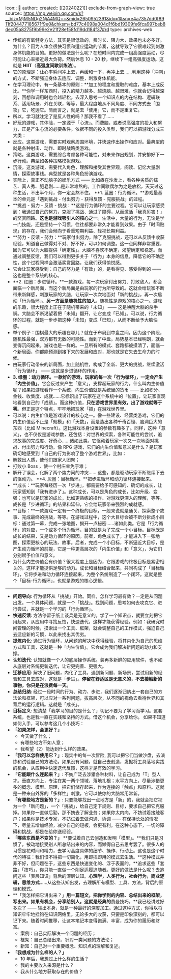 icon:: 💾
author:: 
created:: [[20240221]]
exclude-from-graph-view:: true
source:: https://mp.weixin.qq.com/s?__biz=MjM5NDg2NjA4MQ==&mid=2650952391&idx=1&sn=e4a7357dd0f8911f204477185671f9e0&chksm=bd77c4098a004d1f6bd19309fe6fca997beb8dec05a8275f9b99e2e21f28ef58fd19dd184f37#rd
type:: archives-web

- 传统的有氧健身方法，其实是很低效的，费时长、阻力大，效果也未必多好。为什么？因为人体会很快习惯和适应运动的节奏，这就导致了它很难起到刺激身体机能的目的。更好的做法是什么呢？在短时间内完成一组高强度运动，尽可能让心率接近最大负荷。然后休息 10 - 20 秒，继续下一组高强度运动。这就是 **HIIT**（**高强度间歇训练法**）。
- 它的原理是：让心率瞬间冲上去，再缓和一下，再冲上去……利用这种「冲刺」的方式，不断强迫身体去适应、调整，刺激身体机能。
- 在学习理论中，有一条基本的原则：**加工的程度和提取的难度，基本上成反比。**你学一样东西时，投入的精力越多、越烧脑、越艰难，你就会记得越深刻，回想和调用时也会越轻松。去深入思考一个知识点的内在结构、逻辑联系、适用场景、外在关联，等等，最大程度地从不同角度、不同方式去「围攻」它，吃透它。简而言之，就是去「使用」它，而不是重复它。
- 所以，学习就注定了是反人性的吗？那我不看了……
- 好玩的游戏，其体验，一定源于「心流」。而费脑，或者说高强度的投入和努力，正是产生心流的必要条件。依据不同的投入类型，我们可以把游戏分成三大类：
- 反应。这类游戏，需要实时观察周围环境，并快速作出操作和应对。最典型的就是各种射击、动作、即时战略类游戏。
- 策略。这类游戏，需要综合考虑各种可能性，对未来作出规划，并安排好下一步行动。典型如各种策略模拟游戏。
- 沉浸。这类游戏，需要代入角色，理解和接受其世界观，阅读、记忆大量剧情，探索故事线。典型就是各种角色扮演游戏。
- 实际上，真正不动脑子的娱乐方式 —— 比如瘫在沙发上，看各种劣质的综艺、真人秀、肥皂剧……是非常难熬的。工作间歇偶尔为之是放松，天天过这种生活，不出半个月，你一定会熬不住。
  **1. 蓝圈：行为循环。**游戏最基本的单元是「遇到挑战 - 付出努力 - 获得反馈 - 克服挑战」的过程。
- **挑战 - 努力 - 反馈 - 挑战：**这是行为循环的主要过程。它可以让玩家感受到：我通过自己的努力，克服了挑战、通过了障碍，从而激活「我真厉害！」的奖赏回路。**这也是游戏吸引人的核心之一**。生活中，大量的行为，无论是学一门技能，还是坚持一个习惯，往往都要非常久才能看到效果。由于「时间贴现」的存在，我们会倾向于看重短期利益、轻视长期利益。
- **努力 - 反馈 - 努力：**玩家付出努力，除了克服挑战，还可以从反馈中收获经验，知道自己做得对不对、好不好，可以如何调整。这一点同样非常重要，因为它可以为大脑提供「确定性」。大脑不喜欢不确定，渴望确定和稳定。而通过调整反馈，我们可以得到更多关于「行为」本身的信息，降低它的不确定性，这个过程同样会激活奖赏回路，让我们获得愉悦感。
- 它会让玩家感受到：自己的努力是「有效」的，是看得见、感受得到的 —— 这也是整个系统的核心。
- **2. 红圈：步进循环。**一款游戏，每一次玩家付出努力、打败敌人，都会面临一个新局面，而这个新局面是由玩家的行为所导致的。这就会给玩家不断带来新鲜感，刺激玩家的大脑，让玩家一次次地面对「新的挑战」，再一次启动「行为循环」。**另一方面是随机性的加入**。随机性是游戏的核心之一。游戏的乐趣，很大程度上正在于随机带来的「未知」 —— 这是唤醒大脑的杀手锏。大脑会不断渴望着把「未知」翻开，让它变成「已知」。可以说，行为循环的过程，就是一步步把这种「未知」变成「已知」，从而不断给予大脑快感。
- 举个例子：围棋最大的乐趣在哪儿？就在于布局到中盘之间。因为这个阶段，随机性最强，双方都有无数的可能性。而到了中盘，局势基本已经明朗，就会变得沉闷起来。游戏也是一样的。一旦所有的模式、套路都被摸清了，面临一个新局面，你都能预测到接下来的发展和应对，那也就是它失去生命力的时候。
- 由玩家行动带来的新局面，加上随机性，构成了全新、更大的挑战，继续激活「行为循环」 —— 这就是步进循环的作用。
- **3. 绿圈：动力循环。**一款好的游戏，玩家的每一次「行为循环」，一定会产生**「内生价值」**。它会反过来产生「意义」，支撑起玩家的行为。什么叫内生价值呢？如果把游戏看作一个系统，内生价值就是系统里的货币 —— 比如积分、金钱、收集度、成就……它标识出了玩家在这个系统中的「位置」，让玩家直观地看到自己的「成绩」。而这种价值，**只在游戏世界里有效，出了游戏就等于零**。但正是这个特点，牢牢地把玩家「抓」在游戏世界里。
- 可以说：内生价值是游戏设计的核心之一。像一些建设、经营类游戏，它们的内生价值远不止是「规模」和「天数」，而是造出各种千奇百怪、脑洞巨大的东西（比如 Minecraft）。这比游戏本身设置的参数有趣多了。同样，这种「意义」，也不仅仅是游戏参数，还包括：对世界的探索，各种可能性的尝试，追求故事的完成度、好奇心……诸如此类。它驱动着玩家一次又一次地面对挑战、付出努力和行动。像 RPG 游戏，它们的内生价值和意义是什么？是玩家确切地感受到「自己的行为影响了整个游戏世界」，比如：
- 解救出人质，使他们跟家人团聚；
- 打败小 Boss ，使一个村庄幸免于难；
- 解开了误会，化解了两个势力间的冲突……
  这些，都是驱动玩家不断继续下去的驱动力。
  **4. 灰圈：目标循环。**把步进循环和动力循环连接起来。
- **成长：**玩家每经历一次「步进」，都需要给予可感知的、确切的成长，让玩家感知到「我有进步了」。这种成长，可以是角色的成长，比如升级、变强；也可以是玩家的成长，比如更熟练的操作、对游戏更深入的理解，等等。成长是「步进循环」的结果和延伸，它会给玩家带来强烈的成就感。
- **目标：**一款游戏一定有一个终极的目标，一般来说就是通关、探索整个故事、完成最终的挑战，等等。在游戏过程中，这个大目标会被不断分拆成小目标：通过第一幕，完成一张地图，揭开一点秘密……诸如此类。它是「行为循环」的对应，一个或多个行为循环，目的就是为了完成一个小目标。目标既是成长的结果，又是动力循环的原因。前者，角色成长了，才能进入下一张地图，探索更核心的玩法、故事。后者，完成一个小目标，不断逼近大目标，是产生动力循环的前提，它是一种更高层次的「内生价值」和「意义」，为它们分别赋予价值和意义。
- 为什么内生价值会有价值？很大程度上是因为，它跟游戏的终极目标是紧密相关的，这样才能提供足够的动力。成长和目标结合起来，共同构成了「目标循环」，它将步进和动力循环连接起来，为整个系统制造了一个闭环。这就是整个「目标-行为循环」，也就是游戏的核心逻辑。
- ---
- **问题导向**: 行为循环从「挑战」开始。同样，怎样学习最有效？一定是从问题出发。一个具体问题，就是一个「挑战」。找到问题，思考如何去攻克它、进行尝试，并就是一个学习的「行为循环」。
- **快速反馈**: 方法停留于纸上谈兵是无意义的。学了一个知识点，就要立刻把它用起来，从应用中寻找反馈，快速迭代，这样才能获得经验。例如：我研究时间管理的时候，摸索出一个工具、框架，就会调整自己的工作模式，强迫自己去适应新的习惯，以此来找出其优劣。
- **提炼内化**: 通过行为循环，从问题的解决中获得经验，将其内化为自己的思维方式和工具，这就是一种「内生价值」。它会成为我们解决新问题的动力和支撑。
- **认知迭代**: 认知就像一个人的底层操作系统。装再多新鲜的应用软件，也不如从底层对系统更新迭代，让它更完善、更强大。
- **迁移应用**: 解决了旧问题，内化了工具，遇到新问题、新场景，尝试用新的经验和工具去应对，这就是「步进」。**停留在舒适区是无意义的，不去接触新的事物，你只是在浪费每一天。**
- **总结归纳**: 经过一段时间的行为、动力、步进，我们逐渐归纳出一套自己的方法论和框架，可以应对一系列问题，拔高层次，从不同的视角去看待世界和其背后的运行逻辑。这就是「成长」。
- **目标定义**: 想清楚「我学习的目的是什么？」切记不要为了学习而学习。这套系统，也是我一直在实践和坚持的方式。借这个机会，分享给你。
  如果不知道如何入手，可以参考这几个小技巧：
- **「如果怎样，会更好？」**
  - 今天做了什么；
  - 有哪些地方不如人意；
  - 我希望（2）能达到什么样的效果。
- **「我可以怎样使用它？」**: 现实中的每一次冒险, 我可以把它们当做沙盘，去演练和试验自己的方法论。如果没有问题，就自己去创造，发掘将工具落地实践的机会，从应用中快速迭代反馈，这样才是有效的学习。
- **「它能跟什么连起来？」**: 不妨广泛去涉猎各种材料，让自己成为「T」型人才。垂直方向上，专注在某一两个领域，落地扎根；水平方向上，尽量涉猎更多的概念、模型、原理，把它们储存起来，作为连接的「触点」和原料。这就是一种来自外界的「多样性」刺激，它可以使你的大脑常用常新。
- **「有哪些地方是新的？」**: 只要能够找出一点地方是「新」的，我就会把它视为一个「新问题」，一个「挑战」，给自己定下规则、目标，要求自己把它克服掉。如果你一直做后勤，那不妨去了解业务；如果你太内向，不妨试着接触客户；如果你是技术专家，不妨试着去做沟通、协调 —— 在保持长处的情况下，尽量去增加经验，减少自己的短板，会更有利。在这种心态下，一切的障碍和挑战，都是在给你送经验。
- **「哪些东西是不变的？」** **要试着自己去创造和发明「模型」。**我们只是习惯了，被动地接受别人所总结出来的内容，而懒得自己去思考罢了。很多人的习惯是花时间和精力，去学习高度具体的细节、操作、行动上。这也是这个时代的特征：我们恨不得把一切简化，用即插即用的模式去生活。**这种模式并非不好，但问题在于，这些东西是快速变化的、浮于表面的。**追求这些「套路」「技巧」，你只能一直做一个削足适履追随者。更好的做法是什么呢？去追问这些「表层知识」背后的深层认知。**心理学，人类行为，社会行为，商业逻辑，思维方式**……从这些认知出发，去理解所有模型、工具、方法，背后的原理和模式。
- **「我怎样把它讲出来？」**用一篇短文，把你学到的内容、总结出来的框架，写出来。如果有机会，分享给别人。这就是经典的**费曼技巧，**我已经讲过好多次了 —— 输出本身，就是一种最好的深度加工。通过这种方式，你得以将知识牢牢地挂钩在知识网络里。无论多大的收获，只要是印象深刻的，都可以记下来。随着时间推移，让这本笔记本变得饱满、丰富，成为你的履历和财富。
  - 案例：自己实际解决一个问题的经历；
  - 框架：自己总结出来、针对一类问题的方法论；
  - 新知：自己对一个重要概念、知识点的理解和复述。
- **「我想成为什么样的人？」**
  - 10 年后，我想过上什么样的生活？
  - 我的主要收入来源是什么？
  - 我从什么地方获取存在的价值？